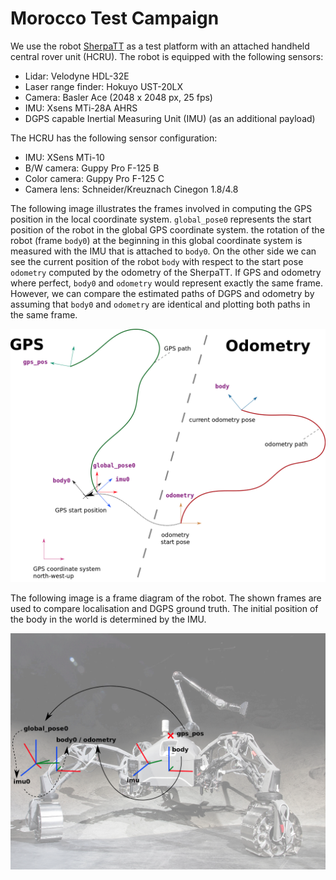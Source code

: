 # Morocco Test Campaign

We use the robot
[SherpaTT](https://robotik.dfki-bremen.de/en/research/robot-systems/sherpatt.html)
as a test platform with an attached handheld central rover
unit (HCRU).
The robot is equipped with the following sensors:

* Lidar: Velodyne HDL-32E
* Laser range finder: Hokuyo UST-20LX
* Camera: Basler Ace (2048 x 2048 px, 25 fps)
* IMU: Xsens MTi-28A AHRS
* DGPS capable Inertial Measuring Unit (IMU)
  (as an additional payload)

The HCRU has the following sensor configuration:

* IMU: XSens MTi-10
* B/W camera: Guppy Pro F-125 B
* Color camera: Guppy Pro F-125 C
* Camera lens: Schneider/Kreuznach Cinegon 1.8/4.8

The following image illustrates the frames involved in computing the
GPS position in the local coordinate system. `global_pose0` represents
the start position of the robot in the global GPS coordinate system.
the rotation of the robot (frame `body0`) at the beginning in this
global coordinate system is measured with the IMU that is attached to
`body0`. On the other side we can see the current position of the robot
`body` with respect to the start pose `odometry` computed by the
odometry of the SherpaTT. If GPS and odometry where perfect,
`body0` and `odometry` would represent exactly the same frame.
However, we can compare the estimated paths of DGPS and odometry
by assuming that `body0` and `odometry` are identical and plotting
both paths in the same frame.

![DGPS](gps.png)

The following image is a frame diagram of the robot. The shown
frames are used to compare localisation and DGPS ground truth.
The initial position of the body in the world is determined by
the IMU.

![SherpaTT](SherpaTT.png)
